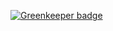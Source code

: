 
[![Greenkeeper badge](https://badges.greenkeeper.io/crocoder-dev/website.svg)](https://greenkeeper.io/)
